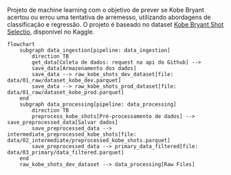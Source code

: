 Projeto de machine learning com o objetivo de prever se Kobe Bryant acertou ou errou uma tentativa de arremesso, utilizando abordagens de classificação e regressão. O projeto é baseado no dataset [Kobe Bryant Shot Selectio](https://www.kaggle.com/c/kobe-bryant-shot-selection/overview), disponível no Kaggle.

```mermaid
flowchart
    subgraph data_ingestion[pipeline: data_ingestion]
        direction TB
        get_data[Coleta de dados: request na api do Github] -->
        save_data[Armazenamento dos dados]
        save_data --> raw_kobe_shots_dev_dataset[file: data/01_raw/dataset_kobe_dev.parquet]
        save_data --> raw_kobe_shots_prod_dataset[file: data/01_raw/dataset_kobe_prod.parquet]
    end
    subgraph data_processing[pipeline: data_processing]
        direction TB
        preprocess_kobe_shots[Pré-processamento de dados] --> save_preprocessed_data[Salvar dados]
        save_preprocessed_data --> intermediate_preprocessed_kobe_shots[file: data/02_intermediate/preprocessed_kobe_shots.parquet]
        save_preprocessed_data --> primary_data_filtered[file: data/03_primary/data_filtered.parquet]
    end
    raw_kobe_shots_dev_dataset --> data_processing[Raw Files]
```
